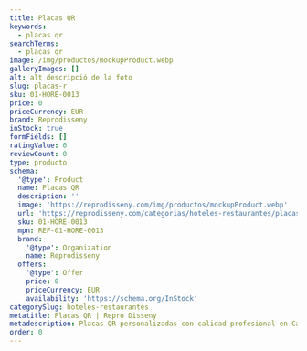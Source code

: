 ```yaml
---
title: Placas QR
keywords:
  - placas qr
searchTerms:
  - placas qr
image: /img/productos/mockupProduct.webp
galleryImages: []
alt: alt descripció de la foto
slug: placas-r
sku: 01-HORE-0013
price: 0
priceCurrency: EUR
brand: Reprodisseny
inStock: true
formFields: []
ratingValue: 0
reviewCount: 0
type: producto
schema:
  '@type': Product
  name: Placas QR
  description: ''
  image: 'https://reprodisseny.com/img/productos/mockupProduct.webp'
  url: 'https://reprodisseny.com/categorias/hoteles-restaurantes/placas-r'
  sku: 01-HORE-0013
  mpn: REF-01-HORE-0013
  brand:
    '@type': Organization
    name: Reprodisseny
  offers:
    '@type': Offer
    price: 0
    priceCurrency: EUR
    availability: 'https://schema.org/InStock'
categorySlug: hoteles-restaurantes
metatitle: Placas QR | Repro Disseny
metadescription: Placas QR personalizadas con calidad profesional en Cataluña.
order: 0
---
```



